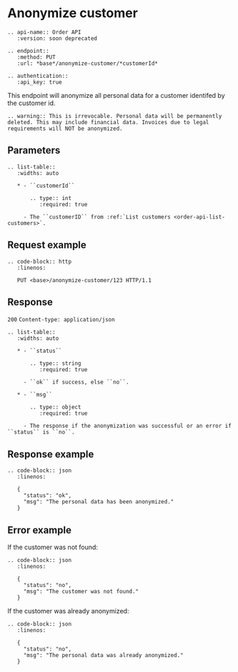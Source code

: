 # Anonymize customer

```eval_rst
.. api-name:: Order API
   :version: soon deprecated

.. endpoint::
   :method: PUT
   :url: *base*/anonymize-customer/*customerId*

.. authentication::
   :api_key: true
```

This endpoint will anonymize all personal data for a customer identifed by the customer id.

```eval_rst
.. warning:: This is irrevocable. Personal data will be permanently deleted. This may include financial data. Invoices due to legal requirements will NOT be anonymized.
```

## Parameters

```eval_rst
.. list-table::
   :widths: auto

   * - ``customerId``

       .. type:: int
          :required: true

     - The ``customerID`` from :ref:`List customers <order-api-list-customers>`.
```

## Request example

```eval_rst
.. code-block:: http
   :linenos:

   PUT <base>/anonymize-customer/123 HTTP/1.1

```

## Response

`200` `Content-type: application/json`

```eval_rst
.. list-table::
   :widths: auto

   * - ``status``

       .. type:: string
          :required: true

     - ``ok`` if success, else ``no``.

   * - ``msg``

       .. type:: object
          :required: true

     - The response if the anonymization was successful or an error if ``status`` is ``no``.

```

## Response example

```eval_rst
.. code-block:: json
   :linenos:

   {
     "status": "ok",
     "msg": "The personal data has been anonymized."
   }
```

## Error example

If the customer was not found:

```eval_rst
.. code-block:: json
   :linenos:

   {
     "status": "no",
     "msg": "The customer was not found."
   }
```

If the customer was already anonymized:

```eval_rst
.. code-block:: json
   :linenos:

   {
     "status": "no",
     "msg": "The personal data was already anonymized."
   }
```
